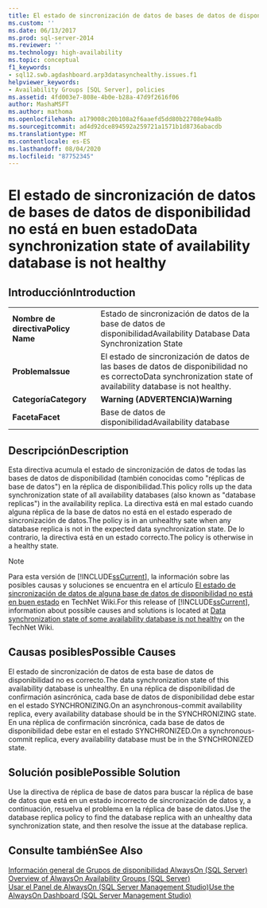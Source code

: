```yaml
---
title: El estado de sincronización de datos de bases de datos de disponibilidad no es correcto | Microsoft Docs
ms.custom: ''
ms.date: 06/13/2017
ms.prod: sql-server-2014
ms.reviewer: ''
ms.technology: high-availability
ms.topic: conceptual
f1_keywords:
- sql12.swb.agdashboard.arp3datasynchealthy.issues.f1
helpviewer_keywords:
- Availability Groups [SQL Server], policies
ms.assetid: 4fd003e7-808e-4b0e-b28a-47d9f2616f06
author: MashaMSFT
ms.author: mathoma
ms.openlocfilehash: a179008c20b108a2f6aaefd5dd80b22708e94a8b
ms.sourcegitcommit: ad4d92dce894592a259721a1571b1d8736abacdb
ms.translationtype: MT
ms.contentlocale: es-ES
ms.lasthandoff: 08/04/2020
ms.locfileid: "87752345"
---
```

# <a name="data-synchronization-state-of-availability-database-is-not-healthy"></a><span data-ttu-id="6780a-102">El estado de sincronización de datos de bases de datos de disponibilidad no está en buen estado</span><span class="sxs-lookup"><span data-stu-id="6780a-102">Data synchronization state of availability database is not healthy</span></span>
    
## <a name="introduction"></a><span data-ttu-id="6780a-103">Introducción</span><span class="sxs-lookup"><span data-stu-id="6780a-103">Introduction</span></span>  
  
|||  
|-|-|  
|<span data-ttu-id="6780a-104">**Nombre de directiva**</span><span class="sxs-lookup"><span data-stu-id="6780a-104">**Policy Name**</span></span>|<span data-ttu-id="6780a-105">Estado de sincronización de datos de la base de datos de disponibilidad</span><span class="sxs-lookup"><span data-stu-id="6780a-105">Availability Database Data Synchronization State</span></span>|  
|<span data-ttu-id="6780a-106">**Problema**</span><span class="sxs-lookup"><span data-stu-id="6780a-106">**Issue**</span></span>|<span data-ttu-id="6780a-107">El estado de sincronización de datos de las bases de datos de disponibilidad no es correcto</span><span class="sxs-lookup"><span data-stu-id="6780a-107">Data synchronization state of availability database is not healthy.</span></span>|  
|<span data-ttu-id="6780a-108">**Categoría**</span><span class="sxs-lookup"><span data-stu-id="6780a-108">**Category**</span></span>|<span data-ttu-id="6780a-109">**Warning (ADVERTENCIA)**</span><span class="sxs-lookup"><span data-stu-id="6780a-109">**Warning**</span></span>|  
|<span data-ttu-id="6780a-110">**Faceta**</span><span class="sxs-lookup"><span data-stu-id="6780a-110">**Facet**</span></span>|<span data-ttu-id="6780a-111">Base de datos de disponibilidad</span><span class="sxs-lookup"><span data-stu-id="6780a-111">Availability database</span></span>|  
  
## <a name="description"></a><span data-ttu-id="6780a-112">Descripción</span><span class="sxs-lookup"><span data-stu-id="6780a-112">Description</span></span>  
 <span data-ttu-id="6780a-113">Esta directiva acumula el estado de sincronización de datos de todas las bases de datos de disponibilidad (también conocidas como "réplicas de base de datos") en la réplica de disponibilidad.</span><span class="sxs-lookup"><span data-stu-id="6780a-113">This policy rolls up the data synchronization state of all availability databases (also known as "database replicas") in the availability replica.</span></span> <span data-ttu-id="6780a-114">La directiva está en mal estado cuando alguna réplica de la base de datos no está en el estado esperado de sincronización de datos.</span><span class="sxs-lookup"><span data-stu-id="6780a-114">The policy is in an unhealthy sate when any database replica is not in the expected data synchronization state.</span></span> <span data-ttu-id="6780a-115">De lo contrario, la directiva está en un estado correcto.</span><span class="sxs-lookup"><span data-stu-id="6780a-115">The policy is otherwise in a healthy state.</span></span>  
  
> [!NOTE]  
>  <span data-ttu-id="6780a-116">Para esta versión de [!INCLUDE[ssCurrent](../../../includes/sscurrent-md.md)], la información sobre las posibles causas y soluciones se encuentra en el artículo [El estado de sincronización de datos de alguna base de datos de disponibilidad no está en buen estado](https://go.microsoft.com/fwlink/p/?LinkId=220858) en TechNet Wiki.</span><span class="sxs-lookup"><span data-stu-id="6780a-116">For this release of [!INCLUDE[ssCurrent](../../../includes/sscurrent-md.md)], information about possible causes and solutions is located at [Data synchronization state of some availability database is not healthy](https://go.microsoft.com/fwlink/p/?LinkId=220858) on the TechNet Wiki.</span></span>  
  
## <a name="possible-causes"></a><span data-ttu-id="6780a-117">Causas posibles</span><span class="sxs-lookup"><span data-stu-id="6780a-117">Possible Causes</span></span>  
 <span data-ttu-id="6780a-118">El estado de sincronización de datos de esta base de datos de disponibilidad no es correcto.</span><span class="sxs-lookup"><span data-stu-id="6780a-118">The data synchronization state of this availability database is unhealthy.</span></span> <span data-ttu-id="6780a-119">En una réplica de disponibilidad de confirmación asincrónica, cada base de datos de disponibilidad debe estar en el estado SYNCHRONIZING.</span><span class="sxs-lookup"><span data-stu-id="6780a-119">On an asynchronous-commit availability replica, every availability database should be in the SYNCHRONIZING state.</span></span> <span data-ttu-id="6780a-120">En una réplica de confirmación sincrónica, cada base de datos de disponibilidad debe estar en el estado SYNCHRONIZED.</span><span class="sxs-lookup"><span data-stu-id="6780a-120">On a synchronous-commit replica, every availability database must be in the SYNCHRONIZED state.</span></span>  
  
## <a name="possible-solution"></a><span data-ttu-id="6780a-121">Solución posible</span><span class="sxs-lookup"><span data-stu-id="6780a-121">Possible Solution</span></span>  
 <span data-ttu-id="6780a-122">Use la directiva de réplica de base de datos para buscar la réplica de base de datos que está en un estado incorrecto de sincronización de datos y, a continuación, resuelva el problema en la réplica de base de datos.</span><span class="sxs-lookup"><span data-stu-id="6780a-122">Use the database replica policy to find the database replica with an unhealthy data synchronization state, and then resolve the issue at the database replica.</span></span>  
  
## <a name="see-also"></a><span data-ttu-id="6780a-123">Consulte también</span><span class="sxs-lookup"><span data-stu-id="6780a-123">See Also</span></span>  
 <span data-ttu-id="6780a-124">[Información general de Grupos de disponibilidad AlwaysOn &#40;SQL Server&#41;](overview-of-always-on-availability-groups-sql-server.md) </span><span class="sxs-lookup"><span data-stu-id="6780a-124">[Overview of AlwaysOn Availability Groups &#40;SQL Server&#41;](overview-of-always-on-availability-groups-sql-server.md) </span></span>  
 [<span data-ttu-id="6780a-125">Usar el Panel de AlwaysOn &#40;SQL Server Management Studio&#41;</span><span class="sxs-lookup"><span data-stu-id="6780a-125">Use the AlwaysOn Dashboard &#40;SQL Server Management Studio&#41;</span></span>](use-the-always-on-dashboard-sql-server-management-studio.md)  
  
  
